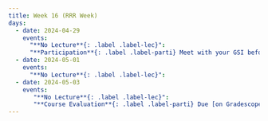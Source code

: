 ```yaml
---
title: Week 16 (RRR Week)
days:
  - date: 2024-04-29
    events:
      "**No Lecture**{: .label .label-lec}":
      "**Participation**{: .label .label-parti} Meet with your GSI before submitting Part III ":
  - date: 2024-05-01
    events:
      "**No Lecture**{: .label .label-lec}":
  - date: 2024-05-03
    events:   
       "**No Lecture**{: .label .label-lec}": 
       "**Course Evaluation**{: .label .label-parti} Due [on Gradescope](https://www.gradescope.com/courses/704333/assignments/4364385) for extra credit ":      
---
```

